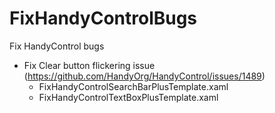 # FixHandyControlBugs
Fix HandyControl bugs

- Fix Clear button flickering issue (https://github.com/HandyOrg/HandyControl/issues/1489)
  - FixHandyControlSearchBarPlusTemplate.xaml
  - FixHandyControlTextBoxPlusTemplate.xaml
